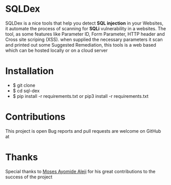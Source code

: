 # SQLDex
SQLDex is a nice tools that help you detect **SQL injection** in your Websites, it automate the process of scanning for **SQLi** vulnerability in a websites. 
The tool, as some features like Parameter ID, Form Parameter, HTTP header and Cross site scriping (XSS). when supplied the necessary parameters it scan and printed out some Suggested Remediation, this tools is a web based which can be hosted locally or on a cloud server


# Installation

- $ git clone
- $ cd sql-dex
- $ pip install -r requirements.txt or pip3 install -r requirements.txt

# Contributions
This project is open Bug reports and pull requests are welcome on GitHub at

# Thanks
Special thanks to [Moses Ayomide Aleji](https://github.com/mosesayo) for his great contributions to the success of the project
